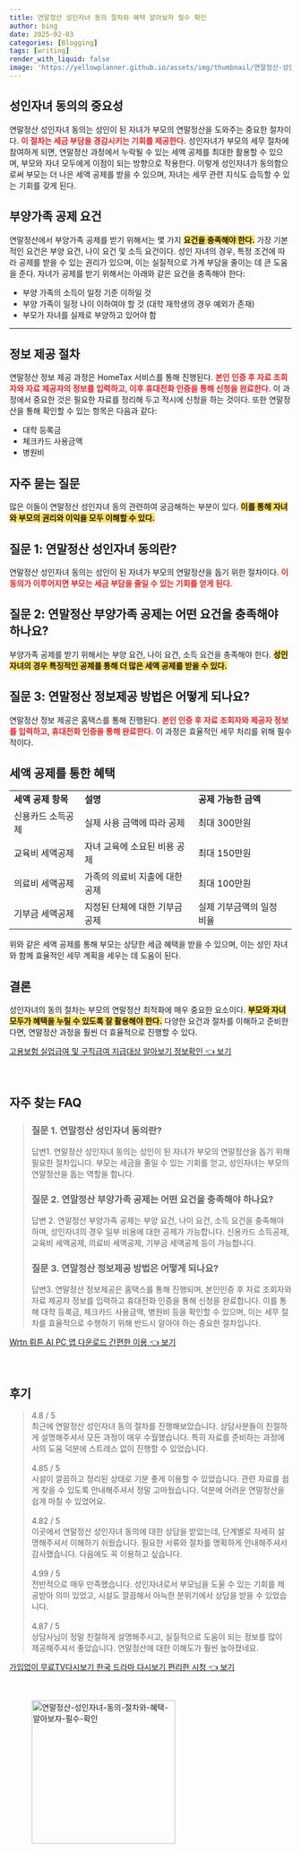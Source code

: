 ```yaml
---
title: 연말정산 성인자녀 동의 절차와 혜택 알아보자 필수 확인
author: bing
date: 2025-02-03
categories: [Blogging]
tags: [writing]
render_with_liquid: false
image: 'https://yellowplanner.github.io/assets/img/thumbnail/연말정산-성인자녀-동의-절차와-혜택-알아보자-필수-확인.webp'
---
```



<h2 id='성인자녀 동의의 중요성'>성인자녀 동의의 중요성</h2>

<p>연말정산 성인자녀 동의는 성인이 된 자녀가 부모의 연말정산을 도와주는 중요한 절차이다. <b><span style="color: #ee2323;">이 절차는 세금 부담을 경감시키는 기회를 제공한다.</span></b> 성인자녀가 부모의 세무 절차에 참여하게 되면, 연말정산 과정에서 누락될 수 있는 세액 공제를 최대한 활용할 수 있으며, 부모와 자녀 모두에게 이점이 되는 방향으로 작용한다. 이렇게 성인자녀가 동의함으로써 부모는 더 나은 세액 공제를 받을 수 있으며, 자녀는 세무 관련 지식도 습득할 수 있는 기회를 갖게 된다.</p>

<h2 id='부양가족 공제 요건'>부양가족 공제 요건</h2>

<p>연말정산에서 부양가족 공제를 받기 위해서는 몇 가지 <b><span style="background-color: #ffe066;">요건을 충족해야 한다.</span></b> 가장 기본적인 요건은 부양 요건, 나이 요건 및 소득 요건이다. 성인 자녀의 경우, 특정 조건에 따라 공제를 받을 수 있는 권리가 있으며, 이는 실질적으로 가계 부담을 줄이는 데 큰 도움을 준다. 자녀가 공제를 받기 위해서는 아래와 같은 요건을 충족해야 한다:</p>

<ul>
    <li>부양 가족의 소득이 일정 기준 이하일 것</li>
    <li>부양 가족이 일정 나이 이하여야 할 것 (대학 재학생의 경우 예외가 존재)</li>
    <li>부모가 자녀를 실제로 부양하고 있어야 함</li>
</ul>

<hr />

<h2 id='정보 제공 절차'>정보 제공 절차</h2>

<p>연말정산 정보 제공 과정은 HomeTax 서비스를 통해 진행된다. <b><span style="color: #ee2323;">본인 인증 후 자료 조회자와 자료 제공자의 정보를 입력하고, 이후 휴대전화 인증을 통해 신청을 완료한다.</span></b> 이 과정에서 중요한 것은 필요한 자료를 정리해 두고 적시에 신청을 하는 것이다. 또한 연말정산을 통해 확인할 수 있는 항목은 다음과 같다:</p>

<ul>
    <li>대학 등록금</li>
    <li>체크카드 사용금액</li>
    <li>병원비</li>
</ul>

<h2 id='자주 묻는 질문'>자주 묻는 질문</h2>

<p>많은 이들이 연말정산 성인자녀 동의 관련하여 궁금해하는 부분이 있다. <b><span style="background-color: #ffe066;">이를 통해 자녀와 부모의 권리와 이익을 모두 이해할 수 있다.</span></b></p>

<h2 id='질문 1'>질문 1: 연말정산 성인자녀 동의란?</h2>

<p>연말정산 성인자녀 동의는 성인이 된 자녀가 부모의 연말정산을 돕기 위한 절차이다. <b><span style="color: #ee2323;">이 동의가 이루어지면 부모는 세금 부담을 줄일 수 있는 기회를 얻게 된다.</span></b></p>

<h2 id='질문 2'>질문 2: 연말정산 부양가족 공제는 어떤 요건을 충족해야 하나요?</h2>

<p>부양가족 공제를 받기 위해서는 부양 요건, 나이 요건, 소득 요건을 충족해야 한다. <b><span style="background-color: #ffe066;">성인 자녀의 경우 특징적인 공제를 통해 더 많은 세액 공제를 받을 수 있다.</span></b></p>

<h2 id='질문 3'>질문 3: 연말정산 정보제공 방법은 어떻게 되나요?</h2>

<p>연말정산 정보 제공은 홈택스를 통해 진행된다. <b><span style="color: #ee2323;">본인 인증 후 자료 조회자와 제공자 정보를 입력하고, 휴대전화 인증을 통해 완료한다.</span></b> 이 과정은 효율적인 세무 처리를 위해 필수적이다.</p>

<h2 id='세액 공제를 통한 혜택'>세액 공제를 통한 혜택</h2>

<table>
    <tr>
        <td><b>세액 공제 항목</b></td>
        <td><b>설명</b></td>
        <td><b>공제 가능한 금액</b></td>
    </tr>
    <tr>
        <td>신용카드 소득공제</td>
        <td>실제 사용 금액에 따라 공제</td>
        <td>최대 300만원</td>
    </tr>
    <tr>
        <td>교육비 세액공제</td>
        <td>자녀 교육에 소요된 비용 공제</td>
        <td>최대 150만원</td>
    </tr>
    <tr>
        <td>의료비 세액공제</td>
        <td>가족의 의료비 지출에 대한 공제</td>
        <td>최대 100만원</td>
    </tr>
    <tr>
        <td>기부금 세액공제</td>
        <td>지정된 단체에 대한 기부금 공제</td>
        <td>실제 기부금액의 일정 비율</td>
    </tr>
</table>

<p>위와 같은 세액 공제를 통해 부모는 상당한 세금 혜택을 받을 수 있으며, 이는 성인 자녀와 함께 효율적인 세무 계획을 세우는 데 도움이 된다.</p>

<h2 id='결론'>결론</h2>

<p>성인자녀의 동의 절차는 부모의 연말정산 최적화에 매우 중요한 요소이다. <b><span style="background-color: #ffe066;">부모와 자녀 모두가 혜택을 누릴 수 있도록 잘 활용해야 한다.</span></b> 다양한 요건과 절차를 이해하고 준비한다면, 연말정산 과정을 훨씬 더 효율적으로 진행할 수 있다.</p>


<p><a class="click-button" title="고용보험 실업급여 및 구직급여 지급대상 알아보기 정보확인" href="https://yellowplanner.github.io/posts/%EA%B3%A0%EC%9A%A9%EB%B3%B4%ED%97%98-%EC%8B%A4%EC%97%85%EA%B8%89%EC%97%AC-%EB%B0%8F-%EA%B5%AC%EC%A7%81%EA%B8%89%EC%97%AC-%EC%A7%80%EA%B8%89%EB%8C%80%EC%83%81-%EC%95%8C%EC%95%84%EB%B3%B4%EA%B8%B0-%EC%A0%95%EB%B3%B4%ED%99%95%EC%9D%B8/" rel="dofollow">고용보험 실업급여 및 구직급여 지급대상 알아보기 정보확인 👈 보기</a></p><br>
<h2 id='자주_찾는_FAQ'>자주 찾는 FAQ</h2>
<div itemscope="" itemtype="https://schema.org/FAQPage"> 
<blockquote> 
<div itemscope="" itemprop="mainEntity" itemtype="https://schema.org/Question"> 
<h3 itemprop="name">질문 1. 연말정산 성인자녀 동의란?</h3> 
<div itemscope="" itemprop="acceptedAnswer" itemtype="https://schema.org/Answer"> 
<span itemprop="text"> 
<p>답변1. 연말정산 성인자녀 동의는 성인이 된 자녀가 부모의 연말정산을 돕기 위해 필요한 절차입니다. 부모는 세금을 줄일 수 있는 기회를 얻고, 성인자녀는 부모의 연말정산을 돕는 역할을 합니다.</p> 
</span> 
</div> 
</div> 

<div itemscope="" itemprop="mainEntity" itemtype="https://schema.org/Question"> 
<h3 itemprop="name">질문 2. 연말정산 부양가족 공제는 어떤 요건을 충족해야 하나요?</h3> 
<div itemscope="" itemprop="acceptedAnswer" itemtype="https://schema.org/Answer"> 
<span itemprop="text"> 
<p>답변 2. 연말정산 부양가족 공제는 부양 요건, 나이 요건, 소득 요건을 충족해야 하며, 성인자녀의 경우 일부 비용에 대한 공제가 가능합니다. 신용카드 소득공제, 교육비 세액공제, 의료비 세액공제, 기부금 세액공제 등이 가능합니다.</p> 
</span> 
</div> 
</div> 

<div itemscope="" itemprop="mainEntity" itemtype="https://schema.org/Question"> 
<h3 itemprop="name">질문 3. 연말정산 정보제공 방법은 어떻게 되나요?</h3> 
<div itemscope="" itemprop="acceptedAnswer" itemtype="https://schema.org/Answer"> 
<span itemprop="text"> 
<p>답변3. 연말정산 정보제공은 홈택스를 통해 진행되며, 본인인증 후 자료 조회자와 자료 제공자 정보를 입력하고 휴대전화 인증을 통해 신청을 완료합니다. 이를 통해 대학 등록금, 체크카드 사용금액, 병원비 등을 확인할 수 있으며, 이는 세무 절차를 효율적으로 수행하기 위해 반드시 알아야 하는 중요한 절차입니다.</p> 
</span> 
</div> 
</div> 

</blockquote> 
</div>
<p><a class="click-button" title="Wrtn 뤼튼 AI PC 앱 다운로드 간편한 이용" href="https://yellowplanner.github.io/posts/Wrtn-%EB%A4%BC%ED%8A%BC-AI-PC-%EC%95%B1-%EB%8B%A4%EC%9A%B4%EB%A1%9C%EB%93%9C-%EA%B0%84%ED%8E%B8%ED%95%9C-%EC%9D%B4%EC%9A%A9/" rel="dofollow">Wrtn 뤼튼 AI PC 앱 다운로드 간편한 이용 👈 보기</a></p><br>
<h2 id='후기'>후기</h2>
<div itemscope itemtype="https://schema.org/Product">
  <blockquote>
  <div itemprop="review" itemscope itemtype="https://schema.org/Review">
      <div itemprop="reviewRating" itemscope itemtype="https://schema.org/Rating"> <span itemprop="ratingValue">4.8</span> / <span itemprop="bestRating">5</span> </div>
      <span itemprop="reviewBody">최근에 연말정산 성인자녀 동의 절차를 진행해보았습니다. 상담사분들이 친절하게 설명해주셔서 모든 과정이 매우 수월했습니다. 특히 자료를 준비하는 과정에서의 도움 덕분에 스트레스 없이 진행할 수 있었습니다.</span>
  </div>
  <br>
  <div itemprop="review" itemscope itemtype="https://schema.org/Review">
      <div itemprop="reviewRating" itemscope itemtype="https://schema.org/Rating"> <span itemprop="ratingValue">4.85</span> / <span itemprop="bestRating">5</span> </div>
      <span itemprop="reviewBody">시설이 깔끔하고 정리된 상태로 기분 좋게 이용할 수 있었습니다. 관련 자료를 쉽게 찾을 수 있도록 안내해주셔서 정말 고마웠습니다. 덕분에 어려운 연말정산을 쉽게 마칠 수 있었어요.</span>
  </div>
  <br>
  <div itemprop="review" itemscope itemtype="https://schema.org/Review">
      <div itemprop="reviewRating" itemscope itemtype="https://schema.org/Rating"> <span itemprop="ratingValue">4.82</span> / <span itemprop="bestRating">5</span> </div>
      <span itemprop="reviewBody">이곳에서 연말정산 성인자녀 동의에 대한 상담을 받았는데, 단계별로 자세히 설명해주셔서 이해하기 쉬웠습니다. 필요한 서류와 절차를 명확하게 안내해주셔서 감사했습니다. 다음에도 꼭 이용하고 싶습니다.</span>
  </div>
  <br>
  <div itemprop="review" itemscope itemtype="https://schema.org/Review">
      <div itemprop="reviewRating" itemscope itemtype="https://schema.org/Rating"> <span itemprop="ratingValue">4.99</span> / <span itemprop="bestRating">5</span> </div>
      <span itemprop="reviewBody">전반적으로 매우 만족했습니다. 성인자녀로서 부모님을 도울 수 있는 기회를 제공받아 의미 있었고, 시설도 깔끔해서 아늑한 분위기에서 상담을 받을 수 있었습니다.</span>
  </div>
  <br>
  <div itemprop="review" itemscope itemtype="https://schema.org/Review">
      <div itemprop="reviewRating" itemscope itemtype="https://schema.org/Rating"> <span itemprop="ratingValue">4.87</span> / <span itemprop="bestRating">5</span> </div>
      <span itemprop="reviewBody">상담사님이 정말 친절하게 설명해주시고, 실질적으로 도움이 되는 정보를 많이 제공해주셔서 좋았습니다. 연말정산에 대한 이해도가 훨씬 높아졌네요.</span>
  </div>
  </blockquote>
</div>
<p><a class="click-button" title="가입없이 무료TV다시보기 한국 드라마 다시보기 편리한 시청" href="https://yellowplanner.github.io/posts/%EA%B0%80%EC%9E%85%EC%97%86%EC%9D%B4-%EB%AC%B4%EB%A3%8CTV%EB%8B%A4%EC%8B%9C%EB%B3%B4%EA%B8%B0-%ED%95%9C%EA%B5%AD-%EB%93%9C%EB%9D%BC%EB%A7%88-%EB%8B%A4%EC%8B%9C%EB%B3%B4%EA%B8%B0-%ED%8E%B8%EB%A6%AC%ED%95%9C-%EC%8B%9C%EC%B2%AD/" rel="dofollow">가입없이 무료TV다시보기 한국 드라마 다시보기 편리한 시청 👈 보기</a></p><br>
<figure class="image"><img src="https://yellowplanner.github.io/assets/img/thumbnail/연말정산-성인자녀-동의-절차와-혜택-알아보자-필수-확인.webp" alt="연말정산-성인자녀-동의-절차와-혜택-알아보자-필수-확인" width="256" height="256"></figure>